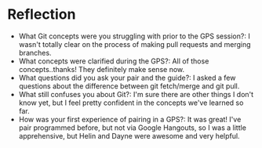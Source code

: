 # Reflection

* What Git concepts were you struggling with prior to the GPS session?: I wasn't totally clear on the process of making pull requests and merging branches.
* What concepts were clarified during the GPS?: All of those concepts..thanks! They definitely make sense now.
* What questions did you ask your pair and the guide?: I asked a few questions about the difference between git fetch/merge and git pull.
* What still confuses you about Git?: I'm sure there are other things I don't know yet, but I feel pretty confident in the concepts we've learned so far.
* How was your first experience of pairing in a GPS?: It was great! I've pair programmed before, but not via Google Hangouts, so I was a little apprehensive, but Helin and Dayne were awesome and very helpful.